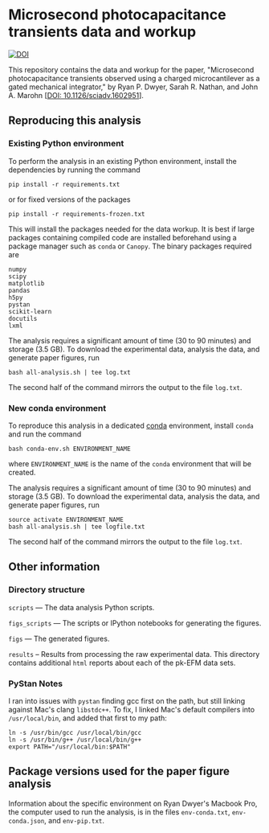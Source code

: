 Microsecond photocapacitance transients data and workup
=======================================================

[![DOI](https://zenodo.org/badge/67623824.svg)](https://zenodo.org/badge/latestdoi/67623824)

This repository contains the data and workup for the paper, "Microsecond photocapacitance transients observed using a charged microcantilever as a gated
mechanical integrator," by Ryan P. Dwyer, Sarah R. Nathan, and John A. Marohn [[DOI: 10.1126/sciadv.1602951](http://dx.doi.org/10.1126/sciadv.1602951)].

Reproducing this analysis
-------------------------

### Existing Python environment

To perform the analysis in an existing Python environment, install the dependencies by running the command

    pip install -r requirements.txt

or for fixed versions of the packages
    
    pip install -r requirements-frozen.txt

This will install the packages needed for the data workup.
It is best if large packages containing compiled code are installed beforehand using a package manager such as `conda` or `Canopy`. The binary packages required are

    numpy
    scipy
    matplotlib
    pandas
    h5py
    pystan
    scikit-learn
    docutils
    lxml

The analysis requires a significant amount of time (30 to 90 minutes) and storage (3.5 GB).
To download the experimental data, analysis the data, and generate paper figures, run 

    bash all-analysis.sh | tee log.txt

The second half of the command mirrors the output to the file `log.txt`. 

### New conda environment

To reproduce this analysis in a dedicated [conda](https://www.continuum.io/downloads) environment, install `conda` and run the command

    bash conda-env.sh ENVIRONMENT_NAME

where `ENVIRONMENT_NAME` is the name of the `conda` environment that will be created.

The analysis requires a significant amount of time (30 to 90 minutes) and storage (3.5 GB).
To download the experimental data, analysis the data, and generate paper figures, run 

    source activate ENVIRONMENT_NAME
    bash all-analysis.sh | tee logfile.txt

The second half of the command mirrors the output to the file `log.txt`. 

Other information
-----------------

### Directory structure


`scripts` — The data analysis Python scripts.

`figs_scripts` — The scripts or IPython notebooks for generating the figures.

`figs` — The generated figures.

`results` – Results from processing the raw experimental data. This directory contains additional `html` reports about each of the pk-EFM data sets.


### PyStan Notes

I ran into issues with `pystan` finding gcc first on the path,
but still linking against Mac's clang `libstdc++`.
To fix, I linked Mac's default compilers into `/usr/local/bin`,
and added that first to my path:

    ln -s /usr/bin/gcc /usr/local/bin/gcc
    ln -s /usr/bin/g++ /usr/local/bin/g++
    export PATH="/usr/local/bin:$PATH"



Package versions used for the paper figure analysis
---------------------------------------------------

Information about the specific environment on Ryan Dwyer's Macbook Pro, the computer used to run the analysis, is in the files `env-conda.txt`,  `env-conda.json`, and `env-pip.txt`.
